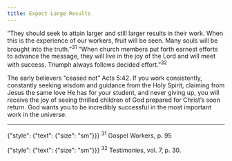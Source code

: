 ```yaml
---
title: Expect Large Results
---
```


“They should seek to attain larger and still larger results in their work. When this is the experience of our workers, fruit will be seen. Many souls will be brought into the truth.”<sup>31</sup> “When church members put forth earnest efforts to advance the message, they will live in the joy of the Lord and will meet with success. Triumph always follows decided effort.”<sup>32</sup>

The early believers “ceased not” Acts 5:42. If you work consistently, constantly seeking wisdom and guidance from the Holy Spirit, claiming from Jesus the same love He has for your student, and never giving up, you will receive the joy of seeing thrilled children of God prepared for Christ’s soon return. God wants you to be incredibly successful in the most important work in the universe.

---

{"style": {"text": {"size": "sm"}}}
<sup>31</sup> Gospel Workers, p. 95

{"style": {"text": {"size": "sm"}}}
<sup>32</sup> Testimonies, vol. 7, p. 30.